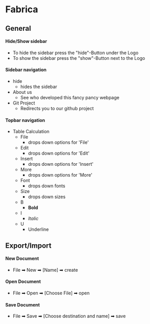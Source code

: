 # Fabrica
## General
#### Hide/Show sidebar
+ To hide the sidebar press the "hide"-Button under the Logo
+ To show the sidebar press the "show"-Button next to the Logo
#### Sidebar navigation
+ hide
    + hides the sidebar
+ About us
    + See who developed this fancy pancy webpage
+ Git Project
    + Redirects you to our github project
#### Topbar navigation
+ Table Calculation
    + File
        + drops down options for 'File'
    + Edit
        + drops down options for 'Edit'
    + Insert
        + drops down options for 'Insert'
    + More
        + drops down options for 'More'
    + Font
        + drops down fonts
    + Size
        + drops down sizes
    + B
        + __Bold__
    + I
        + *Italic*
    + U
        + Underline
    
## Export/Import
#### New Document
+ File ➡ New ➡ [Name] ➡ create
#### Open Document
+ File ➡ Open ➡ [Choose File] ➡ open
#### Save Document
+ File ➡ Save ➡ [Choose destination and name] ➡ save




